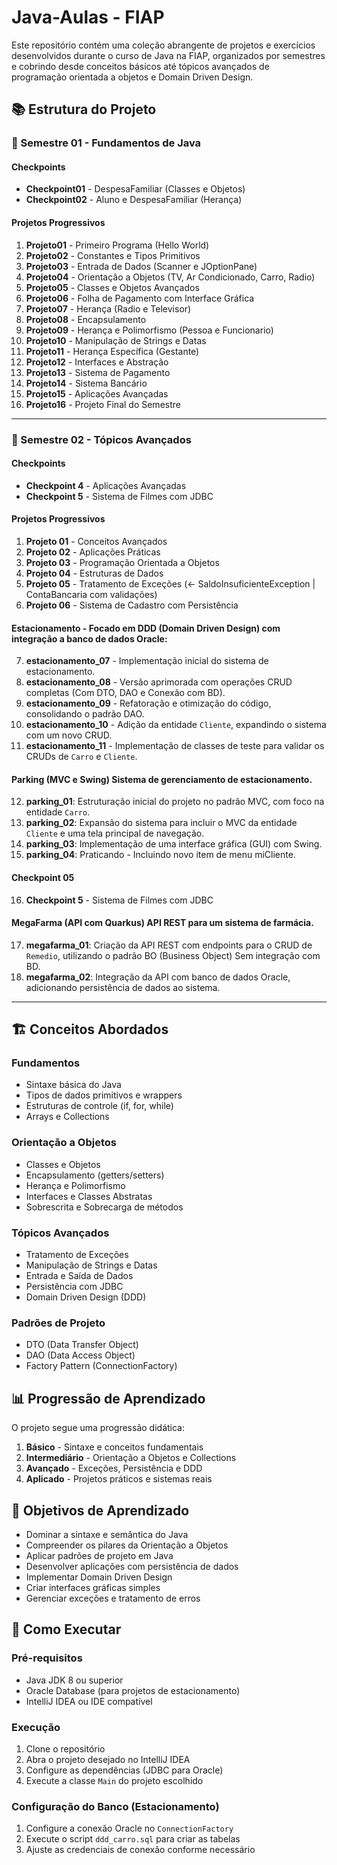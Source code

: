 # Java-Aulas - FIAP

Este repositório contém uma coleção abrangente de projetos e exercícios desenvolvidos durante o curso de Java na FIAP, organizados por semestres e cobrindo desde conceitos básicos até tópicos avançados de programação orientada a objetos e Domain Driven Design.

## 📚 Estrutura do Projeto

### 📖 Semestre 01 - Fundamentos de Java

#### Checkpoints
- **Checkpoint01** - DespesaFamiliar (Classes e Objetos)
- **Checkpoint02** - Aluno e DespesaFamiliar (Herança)

#### Projetos Progressivos
1. **Projeto01** - Primeiro Programa (Hello World)
2. **Projeto02** - Constantes e Tipos Primitivos
3. **Projeto03** - Entrada de Dados (Scanner e JOptionPane)
4. **Projeto04** - Orientação a Objetos (TV, Ar Condicionado, Carro, Radio)
5. **Projeto05** - Classes e Objetos Avançados
6. **Projeto06** - Folha de Pagamento com Interface Gráfica
7. **Projeto07** - Herança (Radio e Televisor)
8. **Projeto08** - Encapsulamento
9. **Projeto09** - Herança e Polimorfismo (Pessoa e Funcionario)
10. **Projeto10** - Manipulação de Strings e Datas
11. **Projeto11** - Herança Específica (Gestante)
12. **Projeto12** - Interfaces e Abstração
13. **Projeto13** - Sistema de Pagamento
14. **Projeto14** - Sistema Bancário
15. **Projeto15** - Aplicações Avançadas
16. **Projeto16** - Projeto Final do Semestre

---

### 📖 Semestre 02 - Tópicos Avançados

#### Checkpoints
- **Checkpoint 4** - Aplicações Avançadas
- **Checkpoint 5** - Sistema de Filmes com JDBC

#### Projetos Progressivos
1. **Projeto 01** - Conceitos Avançados
2. **Projeto 02** - Aplicações Práticas
3. **Projeto 03** - Programação Orientada a Objetos
4. **Projeto 04** - Estruturas de Dados
5. **Projeto 05** - Tratamento de Exceções (<- SaldoInsuficienteException | ContaBancaria com validações)
6. **Projeto 06** - Sistema de Cadastro com Persistência

#### Estacionamento - Focado em DDD (Domain Driven Design) com integração a banco de dados Oracle:

7. **estacionamento_07** - Implementação inicial do sistema de estacionamento.
8. **estacionamento_08** - Versão aprimorada com operações CRUD completas (Com DTO, DAO e Conexão com BD).
9. **estacionamento_09** - Refatoração e otimização do código, consolidando o padrão DAO.
10. **estacionamento_10** - Adição da entidade `Cliente`, expandindo o sistema com um novo CRUD.
11. **estacionamento_11** - Implementação de classes de teste para validar os CRUDs de `Carro` e `Cliente`.


#### Parking (MVC e Swing) Sistema de gerenciamento de estacionamento.

12. **parking_01**: Estruturação inicial do projeto no padrão MVC, com foco na entidade `Carro`.  
13. **parking_02**: Expansão do sistema para incluir o MVC da entidade `Cliente` e uma tela principal de navegação.  
14. **parking_03**: Implementação de uma interface gráfica (GUI) com Swing.
15. **parking_04**: Praticando - Incluindo novo item de menu miCliente.

#### Checkpoint 05
16. **Checkpoint 5** - Sistema de Filmes com JDBC

#### MegaFarma (API com Quarkus) API REST para um sistema de farmácia.

17. **megafarma_01**: Criação da API REST com endpoints para o CRUD de `Remedio`, utilizando o padrão BO (Business Object) Sem integração com BD.  
18. **megafarma_02**: Integração da API com banco de dados Oracle, adicionando persistência de dados ao sistema.

---

## 🏗️ Conceitos Abordados

### Fundamentos
- Sintaxe básica do Java
- Tipos de dados primitivos e wrappers
- Estruturas de controle (if, for, while)
- Arrays e Collections

### Orientação a Objetos
- Classes e Objetos
- Encapsulamento (getters/setters)
- Herança e Polimorfismo
- Interfaces e Classes Abstratas
- Sobrescrita e Sobrecarga de métodos

### Tópicos Avançados
- Tratamento de Exceções
- Manipulação de Strings e Datas
- Entrada e Saída de Dados
- Persistência com JDBC
- Domain Driven Design (DDD)

### Padrões de Projeto
- DTO (Data Transfer Object)
- DAO (Data Access Object)
- Factory Pattern (ConnectionFactory)

## 📊 Progressão de Aprendizado

O projeto segue uma progressão didática:

1. **Básico** - Sintaxe e conceitos fundamentais
2. **Intermediário** - Orientação a Objetos e Collections
3. **Avançado** - Exceções, Persistência e DDD
4. **Aplicado** - Projetos práticos e sistemas reais

## 🎯 Objetivos de Aprendizado

- Dominar a sintaxe e semântica do Java
- Compreender os pilares da Orientação a Objetos
- Aplicar padrões de projeto em Java
- Desenvolver aplicações com persistência de dados
- Implementar Domain Driven Design
- Criar interfaces gráficas simples
- Gerenciar exceções e tratamento de erros

## 🚀 Como Executar

### Pré-requisitos
- Java JDK 8 ou superior
- Oracle Database (para projetos de estacionamento)
- IntelliJ IDEA ou IDE compatível

### Execução
1. Clone o repositório
2. Abra o projeto desejado no IntelliJ IDEA
3. Configure as dependências (JDBC para Oracle)
4. Execute a classe `Main` do projeto escolhido

### Configuração do Banco (Estacionamento)
1. Configure a conexão Oracle no `ConnectionFactory`
2. Execute o script `ddd_carro.sql` para criar as tabelas
3. Ajuste as credenciais de conexão conforme necessário